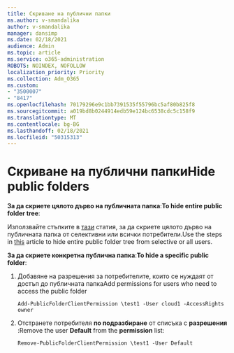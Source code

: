 ```yaml
---
title: Скриване на публични папки
ms.author: v-smandalika
author: v-smandalika
manager: dansimp
ms.date: 02/18/2021
audience: Admin
ms.topic: article
ms.service: o365-administration
ROBOTS: NOINDEX, NOFOLLOW
localization_priority: Priority
ms.collection: Adm_O365
ms.custom:
- "3500007"
- "8417"
ms.openlocfilehash: 70179296e9c1bb7391535f55796bc5af80b825f8
ms.sourcegitcommit: a019bd8b0244914edb59e124bc6538cdc5c158f9
ms.translationtype: MT
ms.contentlocale: bg-BG
ms.lasthandoff: 02/18/2021
ms.locfileid: "50315313"
---
```

# <a name="hide-public-folders"></a><span data-ttu-id="7673e-102">Скриване на публични папки</span><span class="sxs-lookup"><span data-stu-id="7673e-102">Hide public folders</span></span>

<span data-ttu-id="7673e-103">**За да скриете цялото дърво на публичната папка**:</span><span class="sxs-lookup"><span data-stu-id="7673e-103">**To hide entire public folder tree**:</span></span>

<span data-ttu-id="7673e-104">Използвайте стъпките в [тази](https://aka.ms/ControlPF) статия, за да скриете цялото дърво на публичната папка от селективни или всички потребители.</span><span class="sxs-lookup"><span data-stu-id="7673e-104">Use the steps in [this](https://aka.ms/ControlPF) article to hide entire public folder tree from selective or all users.</span></span>

<span data-ttu-id="7673e-105">**За да скриете конкретна публична папка**:</span><span class="sxs-lookup"><span data-stu-id="7673e-105">**To hide a specific public folder**:</span></span>

1. <span data-ttu-id="7673e-106">Добавяне на разрешения за потребителите, които се нуждаят от достъп до публичната папка</span><span class="sxs-lookup"><span data-stu-id="7673e-106">Add permissions for users who need to access the public folder</span></span>

    `Add-PublicFolderClientPermission \test1 -User cloud1 -AccessRights owner`

2. <span data-ttu-id="7673e-107">Отстранете потребителя **по подразбиране** от списъка с **разрешения** :</span><span class="sxs-lookup"><span data-stu-id="7673e-107">Remove the user **Default** from the **permission** list:</span></span>

    `Remove-PublicFolderClientPermission \test1 -User Default`

